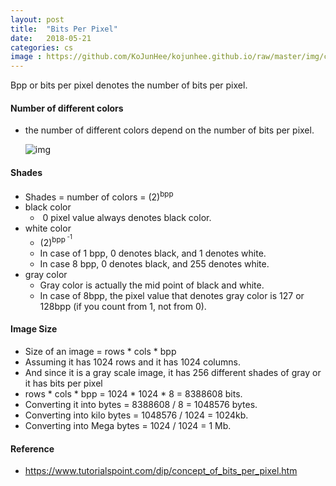 ```yaml
---
layout: post
title:  "Bits Per Pixel"
date:   2018-05-21
categories: cs
image : https://github.com/KoJunHee/kojunhee.github.io/raw/master/img/cs_img.jpg
---
```


Bpp or bits per pixel denotes the number of bits per pixel.

#### Number of different colors

- the number of different colors depend on the number of bits per pixel.

  ![img](https://github.com/KoJunHee/kojunhee.github.io/raw/master/img/bppTable.png)

#### Shades 

- Shades = number of colors = (2)<sup>bpp<sup>
- black color
  -  0 pixel value always denotes black color. 
- white color
  - (2)<sup>bpp<sup> -1
  - In case of 1 bpp, 0 denotes black, and 1 denotes white.
  - In case 8 bpp, 0 denotes black, and 255 denotes white.
- gray color
  - Gray color is actually the mid point of black and white.
  - In case of 8bpp, the pixel value that denotes gray color is 127 or 128bpp (if you count from 1, not from 0).

#### Image Size

- Size of an image = rows * cols * bpp
- Assuming it has 1024 rows and it has 1024 columns. 
- And since it is a gray scale image, it has 256 different shades of gray or it has bits per pixel
- rows * cols * bpp = 1024 * 1024 * 8 = 8388608 bits.
- Converting it into bytes = 8388608 / 8 = 1048576 bytes.
- Converting into kilo bytes = 1048576 / 1024 = 1024kb.
- Converting into Mega bytes = 1024 / 1024 = 1 Mb.

#### Reference

- <https://www.tutorialspoint.com/dip/concept_of_bits_per_pixel.htm>